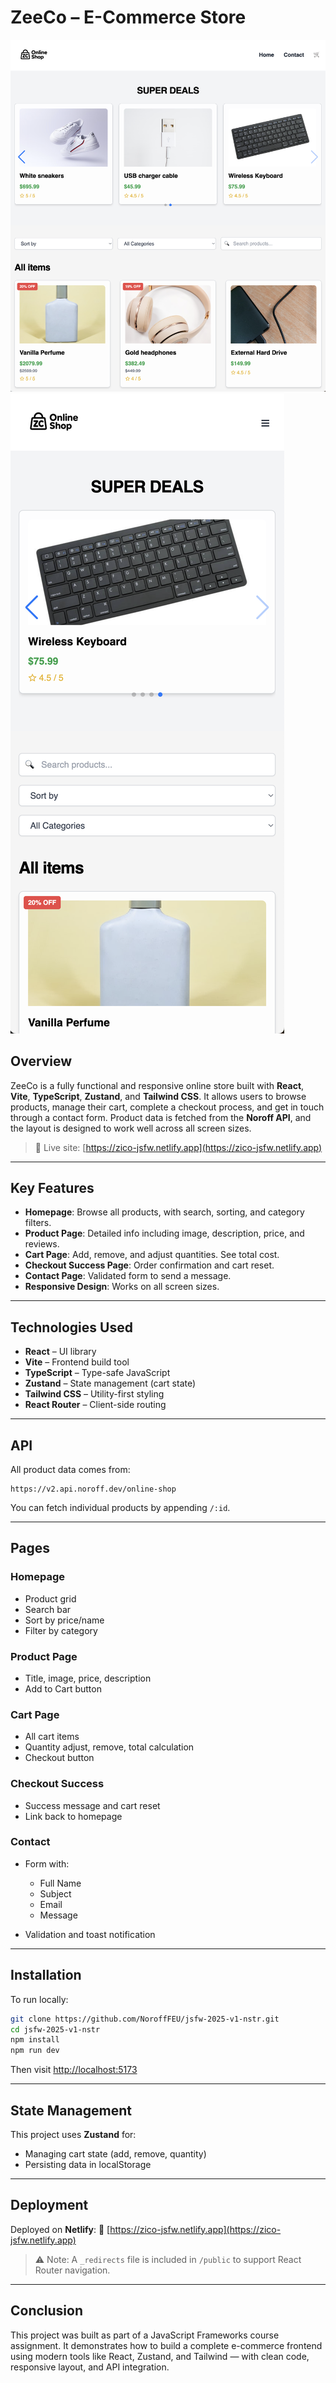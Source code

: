 # ZeeCo – E-Commerce Store

![Desktop Screenshot](src/assets/ZCdesktop.png)
![Mobile Screenshot](src/assets/ZCmobile.png)

## Overview

ZeeCo is a fully functional and responsive online store built with **React**, **Vite**, **TypeScript**, **Zustand**, and **Tailwind CSS**. It allows users to browse products, manage their cart, complete a checkout process, and get in touch through a contact form. Product data is fetched from the **Noroff API**, and the layout is designed to work well across all screen sizes.

> 🔗 Live site: [https://zico-jsfw.netlify.app](https://zico-jsfw.netlify.app)

---

## Key Features

* **Homepage**: Browse all products, with search, sorting, and category filters.
* **Product Page**: Detailed info including image, description, price, and reviews.
* **Cart Page**: Add, remove, and adjust quantities. See total cost.
* **Checkout Success Page**: Order confirmation and cart reset.
* **Contact Page**: Validated form to send a message.
* **Responsive Design**: Works on all screen sizes.

---

## Technologies Used

* **React** – UI library
* **Vite** – Frontend build tool
* **TypeScript** – Type-safe JavaScript
* **Zustand** – State management (cart state)
* **Tailwind CSS** – Utility-first styling
* **React Router** – Client-side routing

---

## API

All product data comes from:

```
https://v2.api.noroff.dev/online-shop
```

You can fetch individual products by appending `/:id`.

---

## Pages

### Homepage

* Product grid
* Search bar
* Sort by price/name
* Filter by category

### Product Page

* Title, image, price, description
* Add to Cart button

### Cart Page

* All cart items
* Quantity adjust, remove, total calculation
* Checkout button

### Checkout Success

* Success message and cart reset
* Link back to homepage

### Contact

* Form with:

  * Full Name
  * Subject
  * Email
  * Message
* Validation and toast notification

---

## Installation

To run locally:

```bash
git clone https://github.com/NoroffFEU/jsfw-2025-v1-nstr.git
cd jsfw-2025-v1-nstr
npm install
npm run dev
```

Then visit [http://localhost:5173](http://localhost:5173)

---

## State Management

This project uses **Zustand** for:

* Managing cart state (add, remove, quantity)
* Persisting data in localStorage

---

## Deployment

Deployed on **Netlify**:
🔗 [https://zico-jsfw.netlify.app](https://zico-jsfw.netlify.app)

> ⚠️ Note: A `_redirects` file is included in `/public` to support React Router navigation.

---

## Conclusion

This project was built as part of a JavaScript Frameworks course assignment. It demonstrates how to build a complete e-commerce frontend using modern tools like React, Zustand, and Tailwind — with clean code, responsive layout, and API integration.
